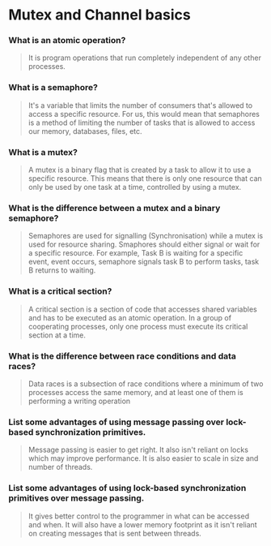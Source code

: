 # Mutex and Channel basics

### What is an atomic operation?
> It is program operations that run completely independent of any other processes.

### What is a semaphore?
> It's a variable that limits the number of consumers that's allowed to access a specific resource. For us, this would mean that semaphores is a method of limiting the number of tasks that is allowed to access our memory, databases, files, etc. 

### What is a mutex?
> A mutex is a binary flag that is created by a task to allow it to use a specific resource. This means that there is only one resource that can only be used by one task at a time, controlled by using a mutex.

### What is the difference between a mutex and a binary semaphore?
> Semaphores are used for signalling (Synchronisation) while a mutex is used for resource sharing. Smaphores should either signal or wait for a specific resource. For example, Task B is waiting for a specific event, event occurs, semaphore signals task B to perform tasks, task B returns to waiting.

### What is a critical section?
> A critical section is a section of code that accesses shared variables and has to be executed as an atomic operation. In a group of cooperating processes, only one process must execute its critical section at a time.

### What is the difference between race conditions and data races?
 > Data races is a subsection of race conditions where a minimum of two processes access the same memory, and at least one of them is performing a writing operation

### List some advantages of using message passing over lock-based synchronization primitives.
> Message passing is easier to get right. It also isn't reliant on locks which may improve performance. It is also easier to scale in size and number of threads.

### List some advantages of using lock-based synchronization primitives over message passing.
> It gives better control to the programmer in what can be accessed and when. It will also have a lower memory footprint as it isn't reliant on creating messages that is sent between threads.
